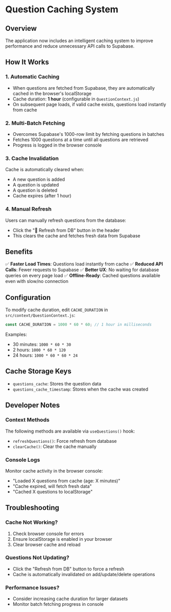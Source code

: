 # Question Caching System

## Overview
The application now includes an intelligent caching system to improve performance and reduce unnecessary API calls to Supabase.

## How It Works

### 1. **Automatic Caching**
- When questions are fetched from Supabase, they are automatically cached in the browser's localStorage
- Cache duration: **1 hour** (configurable in `QuestionContext.js`)
- On subsequent page loads, if valid cache exists, questions load instantly from cache

### 2. **Multi-Batch Fetching**
- Overcomes Supabase's 1000-row limit by fetching questions in batches
- Fetches 1000 questions at a time until all questions are retrieved
- Progress is logged in the browser console

### 3. **Cache Invalidation**
Cache is automatically cleared when:
- A new question is added
- A question is updated
- A question is deleted
- Cache expires (after 1 hour)

### 4. **Manual Refresh**
Users can manually refresh questions from the database:
- Click the "🔄 Refresh from DB" button in the header
- This clears the cache and fetches fresh data from Supabase

## Benefits

✅ **Faster Load Times**: Questions load instantly from cache
✅ **Reduced API Calls**: Fewer requests to Supabase
✅ **Better UX**: No waiting for database queries on every page load
✅ **Offline-Ready**: Cached questions available even with slow/no connection

## Configuration

To modify cache duration, edit `CACHE_DURATION` in `src/context/QuestionContext.js`:

```javascript
const CACHE_DURATION = 1000 * 60 * 60; // 1 hour in milliseconds
```

Examples:
- 30 minutes: `1000 * 60 * 30`
- 2 hours: `1000 * 60 * 120`
- 24 hours: `1000 * 60 * 60 * 24`

## Cache Storage Keys

- `questions_cache`: Stores the question data
- `questions_cache_timestamp`: Stores when the cache was created

## Developer Notes

### Context Methods
The following methods are available via `useQuestions()` hook:

- `refreshQuestions()`: Force refresh from database
- `clearCache()`: Clear the cache manually

### Console Logs
Monitor cache activity in the browser console:
- "Loaded X questions from cache (age: X minutes)"
- "Cache expired, will fetch fresh data"
- "Cached X questions to localStorage"

## Troubleshooting

### Cache Not Working?
1. Check browser console for errors
2. Ensure localStorage is enabled in your browser
3. Clear browser cache and reload

### Questions Not Updating?
- Click the "Refresh from DB" button to force a refresh
- Cache is automatically invalidated on add/update/delete operations

### Performance Issues?
- Consider increasing cache duration for larger datasets
- Monitor batch fetching progress in console
